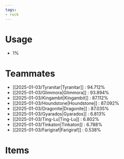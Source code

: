 ```yaml
---
tags:
- rock
---
```

# Usage
- 1%
# Teammates
- [[2025-01-03/Tyranitar|Tyranitar]] : 94.712%
- [[2025-01-03/Glimmora|Glimmora]] : 93.894%
- [[2025-01-03/Kingambit|Kingambit]] : 87.112%
- [[2025-01-03/Houndstone|Houndstone]] : 87.092%
- [[2025-01-03/Dragonite|Dragonite]] : 87.035%
- [[2025-01-03/Gyarados|Gyarados]] : 6.813%
- [[2025-01-03/Ting-Lu|Ting-Lu]] : 6.802%
- [[2025-01-03/Tinkaton|Tinkaton]] : 6.788%
- [[2025-01-03/Farigiraf|Farigiraf]] : 0.538%
# Items